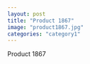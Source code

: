 ```yaml
---
layout: post
title: "Product 1867"
image: "product1867.jpg"
categories: "category1"
---
```

Product 1867
